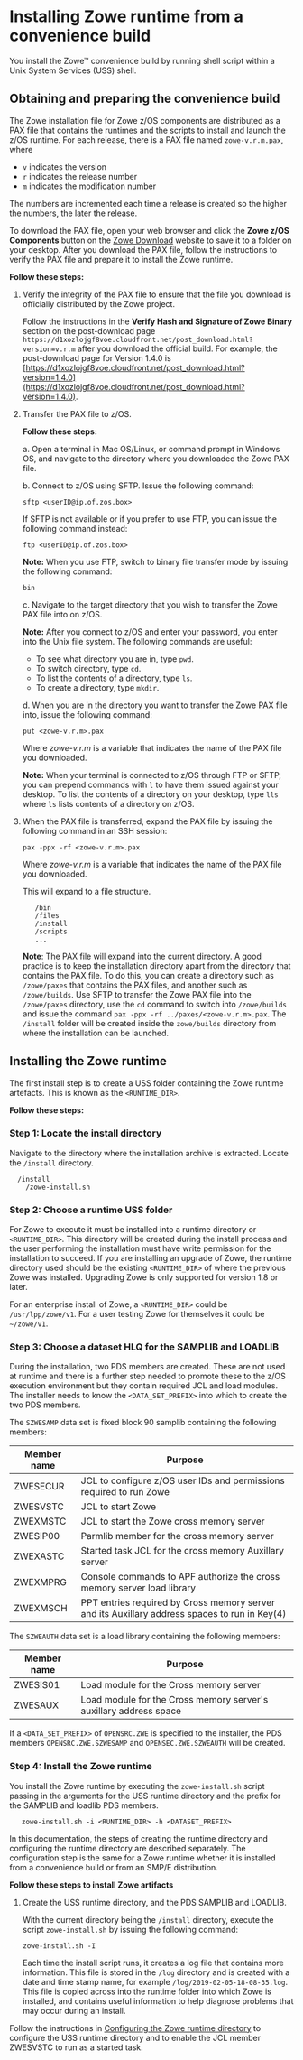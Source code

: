 # Installing Zowe runtime from a convenience build

You install the Zowe&trade; convenience build by running shell script within a Unix System Services (USS) shell.

## Obtaining and preparing the convenience build

The Zowe installation file for Zowe z/OS components are distributed as a PAX file that contains the runtimes and the scripts to install and launch the z/OS runtime. For each release, there is a PAX file named `zowe-v.r.m.pax`, where

- `v` indicates the version
- `r` indicates the release number
- `m` indicates the modification number

The numbers are incremented each time a release is created so the higher the numbers, the later the release.

To download the PAX file, open your web browser and click the **Zowe z/OS Components** button on the [Zowe Download](https://zowe.org/#download) website to save it to a folder on your desktop. After you download the PAX file, follow the instructions to verify the PAX file and prepare it to install the Zowe runtime.

**Follow these steps:**

1. Verify the integrity of the PAX file to ensure that the file you download is officially distributed by the Zowe project. 
   
   Follow the instructions in the **Verify Hash and Signature of Zowe Binary** section on the post-download page `https://d1xozlojgf8voe.cloudfront.net/post_download.html?version=v.r.m` after you download the official build. For example, the post-download page for Version 1.4.0 is [https://d1xozlojgf8voe.cloudfront.net/post_download.html?version=1.4.0](https://d1xozlojgf8voe.cloudfront.net/post_download.html?version=1.4.0).

2. Transfer the PAX file to z/OS.

    **Follow these steps:**

    a. Open a terminal in Mac OS/Linux, or command prompt in Windows OS, and navigate to the directory where you downloaded the Zowe PAX file.

    b. Connect to z/OS using SFTP. Issue the following command:

     ```
     sftp <userID@ip.of.zos.box>
     ```

     If SFTP is not available or if you prefer to use FTP, you can issue the following command instead:

     ```
     ftp <userID@ip.of.zos.box>
     ```

     **Note:** When you use FTP, switch to binary file transfer mode by issuing the following command:

     ```
     bin
     ```

    c. Navigate to the target directory that you wish to transfer the Zowe PAX file into on z/OS.

    **Note:** After you connect to z/OS and enter your password, you enter into the Unix file system. The following commands are useful:

    - To see what directory you are in, type `pwd`.
    - To switch directory, type `cd`.
    - To list the contents of a directory, type `ls`.
    - To create a directory, type `mkdir`.   

    d. When you are in the directory you want to transfer the Zowe PAX file into, issue the following command:

     ```
     put <zowe-v.r.m>.pax
     ```

    Where _zowe-v.r.m_ is a variable that indicates the name of the PAX file you downloaded.

    **Note:** When your terminal is connected to z/OS through FTP or SFTP, you can prepend commands with `l` to have them issued against your desktop.  To list the contents of a directory on your desktop, type `lls` where `ls` lists contents of a directory on z/OS.  

3. When the PAX file is transferred, expand the PAX file by issuing the following command in an SSH session:

   ```
   pax -ppx -rf <zowe-v.r.m>.pax
   ```  

   Where _zowe-v.r.m_ is a variable that indicates the name of the PAX file you downloaded.


   This will expand to a file structure.

   ```
      /bin
      /files
      /install
      /scripts
      ...
   ```

    **Note**: The PAX file will expand into the current directory. A good practice is to keep the installation directory apart from the directory that contains the PAX file.  To do this, you can create a directory such as `/zowe/paxes` that contains the PAX files, and another such as `/zowe/builds`.  Use SFTP to transfer the Zowe PAX file into the `/zowe/paxes` directory, use the `cd` command to switch into `/zowe/builds` and issue the command `pax -ppx -rf ../paxes/<zowe-v.r.m>.pax`.  The `/install` folder will be created inside the `zowe/builds` directory from where the installation can be launched.


## Installing the Zowe runtime

The first install step is to create a USS folder containing the Zowe runtime artefacts.  This is known as the `<RUNTIME_DIR>`.

**Follow these steps:**

### Step 1: Locate the install directory

Navigate to the directory where the installation archive is extracted. Locate the `/install` directory.

```
  /install
    /zowe-install.sh
```

### Step 2: Choose a runtime USS folder

For Zowe to execute it must be installed into a runtime directory or `<RUNTIME_DIR>`.  This directory will be created during the install process and the user performing the installation must have write permission for the installation to succeed.  If you are installing an upgrade of Zowe, the runtime directory used should be the existing `<RUNTIME_DIR>` of where the previous Zowe was installed.  Upgrading Zowe is only supported for version 1.8 or later.  

For an enterprise install of Zowe, a `<RUNTIME_DIR>` could be `/usr/lpp/zowe/v1`.  For a user testing Zowe for themselves it could be `~/zowe/v1`.  

### Step 3: Choose a dataset HLQ for the SAMPLIB and LOADLIB

During the installation, two PDS members are created.  These are not used at runtime and there is a further step needed to promote these to the z/OS execution environment but they contain required JCL and load modules.  The installer needs to know the `<DATA_SET_PREFIX>` into which to create the two PDS members.  

The `SZWESAMP` data set is fixed block 90 samplib containing the following members:

Member name | Purpose  
---|---
ZWESECUR | JCL to configure z/OS user IDs and permissions required to run Zowe
ZWESVSTC | JCL to start Zowe 
ZWEXMSTC | JCL to start the Zowe cross memory server
ZWESIP00 | Parmlib member for the cross memory server
ZWEXASTC | Started task JCL for the cross memory Auxillary server
ZWEXMPRG | Console commands to APF authorize the cross memory server load library
ZWEXMSCH | PPT entries required by Cross memory server and its Auxillary address spaces to run in Key(4)

The `SZWEAUTH` data set is a load library containing the following members:

Member name | Purpose
---|---
ZWESIS01 | Load module for the Cross memory server
ZWESAUX  | Load module for the Cross memory server's auxillary address space

If a `<DATA_SET_PREFIX>` of `OPENSRC.ZWE` is specified to the installer, the PDS members `OPENSRC.ZWE.SZWESAMP` and `OPENSEC.ZWE.SZWEAUTH` will be created.  

### Step 4: Install the Zowe runtime

You install the Zowe runtime by executing the `zowe-install.sh` script passing in the arguments for the USS runtime directory and the prefix for the SAMPLIB and loadlib PDS members.

 ```
    zowe-install.sh -i <RUNTIME_DIR> -h <DATASET_PREFIX>
 ```

In this documentation, the steps of creating the runtime directory and configuring the runtime directory are described separately. The configuration step is the same for a Zowe runtime whether it is installed from a convenience build or from an SMP/E distribution.

**Follow these steps to install Zowe artifacts**

1. Create the USS runtime directory, and the PDS SAMPLIB and LOADLIB.

    With the current directory being the `/install` directory, execute the script `zowe-install.sh` by issuing the following command:

    ```
    zowe-install.sh -I
    ```
   Each time the install script runs, it creates a log file that contains more information. This file is stored in the `/log` directory and is created with a date and time stamp name, for example `/log/2019-02-05-18-08-35.log`. This file is copied across into the runtime folder into which Zowe is installed, and contains useful information to help diagnose problems that may occur during an install.  
   
Follow the instructions in [Configuring the Zowe runtime directory](configure-zowe-runtime.md) to configure the USS runtime directory and to enable the JCL member ZWESVSTC to run as a started task.




